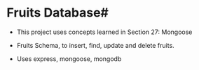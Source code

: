 # Fruits Database#

* This project uses concepts learned in Section 27: Mongoose

* Fruits Schema, to insert, find, update and delete fruits.

* Uses express, mongoose, mongodb
